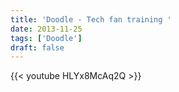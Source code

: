 ```yaml
---
title: 'Doodle - Tech fan training '
date: 2013-11-25
tags: ['Doodle']
draft: false
---
```

{{< youtube HLYx8McAq2Q >}}
